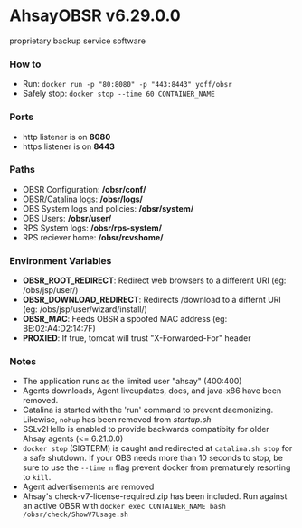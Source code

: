 # AhsayOBSR v6.29.0.0
proprietary backup service software

### How to
+ Run: `docker run -p "80:8080" -p "443:8443" yoff/obsr`
+ Safely stop: `docker stop --time 60 CONTAINER_NAME`

### Ports
+ http listener is on **8080**
+ https listener is on **8443**

### Paths
+ OBSR Configuration: **/obsr/conf/**
+ OBSR/Catalina logs: **/obsr/logs/**
+ OBS System logs and policies: **/obsr/system/**
+ OBS Users: **/obsr/user/**
+ RPS System logs: **/obsr/rps-system/**
+ RPS reciever home: **/obsr/rcvshome/**

### Environment Variables
+ **OBSR_ROOT_REDIRECT**: Redirect web browsers to a different URI (eg: /obs/jsp/user/)
+ **OBSR_DOWNLOAD_REDIRECT**: Redirects /download to a differnt URI (eg: /obs/jsp/user/wizard/install/)
+ **OBSR_MAC**: Feeds OBSR a spoofed MAC address (eg: BE:02:A4:D2:14:7F)
+ **PROXIED**: If true, tomcat will trust "X-Forwarded-For" header

### Notes
+ The application runs as the limited user "ahsay" (400:400)
+ Agents downloads, Agent liveupdates, docs, and java-x86 have been removed.
+ Catalina is started with the 'run' command to prevent daemonizing. Likewise, `nohup` has been removed from *startup.sh*
+ SSLv2Hello is enabled to provide backwards compatibity for older Ahsay agents (<= 6.21.0.0)
+ `docker stop` (SIGTERM) is caught and redirected at `catalina.sh stop` for a safe shutdown. If your OBS needs more than 10 seconds to stop, be sure to use the `--time n` flag prevent docker from prematurely resorting to `kill`.
+ Agent advertisements are removed
+ Ahsay's check-v7-license-required.zip has been included. Run against an active OBSR with `docker exec CONTAINER_NAME bash /obsr/check/ShowV7Usage.sh`
